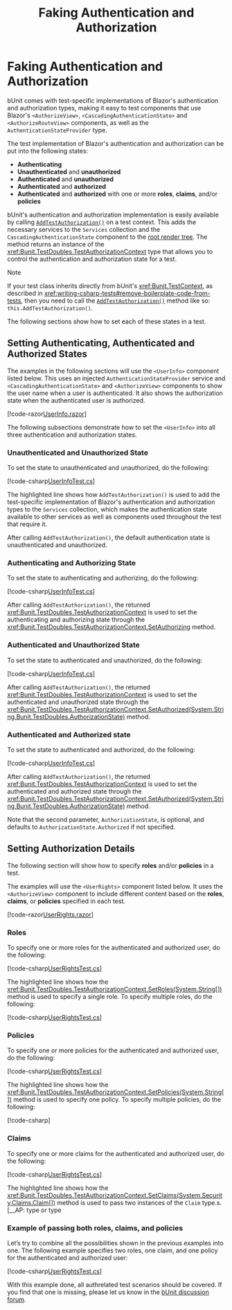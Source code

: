 ﻿---
uid: faking-auth
title: Faking Authentication and Authorization
---

# Faking Authentication and Authorization

bUnit comes with test-specific implementations of Blazor's authentication and authorization types, making it easy to test components that use Blazor's `<AuthorizeView>`, `<CascadingAuthenticationState>` and `<AuthorizeRouteView>` components, as well as the `AuthenticationStateProvider` type.

The test implementation of Blazor's authentication and authorization can be put into the following states:

- **Authenticating**
- **Unauthenticated** and **unauthorized**
- **Authenticated** and **unauthorized**
- **Authenticated** and **authorized** 
- **Authenticated** and **authorized** with one or more **roles**, **claims**, and/or **policies**

bUnit's authentication and authorization implementation is easily available by calling [`AddTestAuthorization()`](xref:Bunit.TestDoubles.FakeAuthorizationExtensions.AddTestAuthorization(Bunit.TestContextBase)) on a test context. This adds the necessary services to the `Services` collection and the `CascadingAuthenticationState` component to the [root render tree](xref:root-render-tree). The method returns an instance of the <xref:Bunit.TestDoubles.TestAuthorizationContext> type that allows you to control the authentication and authorization state for a test.

> [!NOTE]
> If your test class inherits directly from bUnit's <xref:Bunit.TestContext>, as described in <xref:writing-csharp-tests#remove-boilerplate-code-from-tests>, then you need to call the [`AddTestAuthorization()`](xref:Bunit.TestDoubles.FakeAuthorizationExtensions.AddTestAuthorization(Bunit.TestContextBase)) method like so: `this.AddTestAuthorization()`.

The following sections show how to set each of these states in a test.

## Setting Authenticating, Authenticated and Authorized States

The examples in the following sections will use the `<UserInfo>` component listed below. This uses an injected `AuthenticationStateProvider` service  and `<CascadingAuthenticationState>` and `<AuthorizeView>` components to show the user name when a user is authenticated. It also shows the authorization state when the authenticated user is authorized.

[!code-razor[UserInfo.razor](../../../samples/components/UserInfo.razor)]

The following subsections demonstrate how to set the `<UserInfo>` into all three authentication and authorization states.

### Unauthenticated and Unauthorized State

To set the state to unauthenticated and unauthorized, do the following:

[!code-csharp[UserInfoTest.cs](../../../samples/tests/xunit/UserInfoTest.cs?start=11&end=20&highlight=3)]

The highlighted line shows how `AddTestAuthorization()` is used to add the test-specific implementation of Blazor's authentication and authorization types to the `Services` collection, which makes the authentication state available to other services as well as components used throughout the test that require it.

After calling `AddTestAuthorization()`, the default authentication state is unauthenticated and unauthorized.

### Authenticating and Authorizing State

To set the state to authenticating and authorizing, do the following:

[!code-csharp[UserInfoTest.cs](../../../samples/tests/xunit/UserInfoTest.cs?start=26&end=36&highlight=4)]

After calling `AddTestAuthorization()`, the returned <xref:Bunit.TestDoubles.TestAuthorizationContext> is used to set the authenticating and authorizing state through the <xref:Bunit.TestDoubles.TestAuthorizationContext.SetAuthorizing> method.

### Authenticated and Unauthorized State

To set the state to authenticated and unauthorized, do the following:

[!code-csharp[UserInfoTest.cs](../../../samples/tests/xunit/UserInfoTest.cs?start=42&end=52&highlight=4)]

After calling `AddTestAuthorization()`, the returned <xref:Bunit.TestDoubles.TestAuthorizationContext> is used to set the authenticated and unauthorized state through the <xref:Bunit.TestDoubles.TestAuthorizationContext.SetAuthorized(System.String,Bunit.TestDoubles.AuthorizationState)> method.

### Authenticated and Authorized state

To set the state to authenticated and authorized, do the following:

[!code-csharp[UserInfoTest.cs](../../../samples/tests/xunit/UserInfoTest.cs?start=58&end=68&highlight=4)]

After calling `AddTestAuthorization()`, the returned <xref:Bunit.TestDoubles.TestAuthorizationContext> is used to set the authenticated and authorized state through the <xref:Bunit.TestDoubles.TestAuthorizationContext.SetAuthorized(System.String,Bunit.TestDoubles.AuthorizationState)> method. 

Note that the second parameter, `AuthorizationState`, is optional, and defaults to `AuthorizationState.Authorized` if not specified.

## Setting Authorization Details

The following section will show how to specify **roles** and/or **policies** in a test.

The examples will use the `<UserRights>` component listed below. It uses the `<AuthorizeView>` component to include different content based on the **roles**, **claims**, or **policies** specified in each test.

[!code-razor[UserRights.razor](../../../samples/components/UserRights.razor)]

### Roles

To specify one or more roles for the authenticated and authorized user, do the following:

[!code-csharp[UserRightsTest.cs](../../../samples/tests/xunit/UserRightsTest.cs?start=29&end=42&highlight=5)]

The highlighted line shows how the <xref:Bunit.TestDoubles.TestAuthorizationContext.SetRoles(System.String[])> method is used to specify a single role. To specify multiple roles, do the following:

[!code-csharp[UserRightsTest.cs](../../../samples/tests/xunit/UserRightsTest.cs?start=48&end=62&highlight=5)]

### Policies

To specify one or more policies for the authenticated and authorized user, do the following:

[!code-csharp[UserRightsTest.cs](../../../samples/tests/xunit/UserRightsTest.cs?start=68&end=81&highlight=5)]

The highlighted line shows how the <xref:Bunit.TestDoubles.TestAuthorizationContext.SetPolicies(System.String[])> method is used to specify one policy. To specify multiple policies, do the following:

[!code-csharp[](../../../samples/tests/xunit/UserRightsTest.cs?start=91&end=91)]

### Claims

To specify one or more claims for the authenticated and authorized user, do the following:

[!code-csharp[UserRightsTest.cs](../../../samples/tests/xunit/UserRightsTest.cs?start=106&end=123&highlight=5-8)]

The highlighted line shows how the <xref:Bunit.TestDoubles.TestAuthorizationContext.SetClaims(System.Security.Claims.Claim[])> method is used to pass two instances of the `Claim` type.s.[__AP: type or type

### Example of passing both roles, claims, and policies

Let’s try to combine all the possibilities shown in the previous examples into one. The following example specifies two roles, one claim, and one policy for the authenticated and authorized user:

[!code-csharp[UserRightsTest.cs](../../../samples/tests/xunit/UserRightsTest.cs?start=129&end=147&highlight=4-8)]

With this example done, all authrelated test scenarios should be covered. If you find that one is missing, please let us know in the [bUnit discussion forum](https://github.com/egil/bUnit/discussions).
<!--stackedit_data:
eyJoaXN0b3J5IjpbMTY0NjE2ODg5OF19
-->